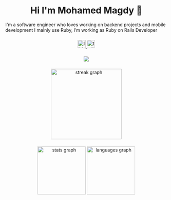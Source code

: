 ###

<h1 align="center">Hi I'm Mohamed Magdy 👋</h1>

<p> I'm a software engineer who loves working on backend projects and mobile development I mainly use Ruby, I’m working as Ruby on Rails Developer </p>

###

<div align="center">
  <a href="https://www.linkedin.com/in/m7madmagdy" target="_blank">
    <img src="https://img.shields.io/static/v1?message=LinkedIn&logo=linkedin&label=&color=0077B5&logoColor=white&labelColor=&style=for-the-badge" height="25" alt="linkedin logo"/>
  </a>

  <a href="https://twitter.com/m7madmagdy99" target="_blank">
    <img src="https://img.shields.io/static/v1?message=Twitter&logo=twitter&label=&color=1DA1F2&logoColor=white&labelColor=&style=for-the-badge" height="25" alt="twitter logo" />
  </a>
</div>

###

<p align="center">
  <a href="https://skillicons.dev">
    <img src="https://skillicons.dev/icons?i=ruby,rails,git,docker,androidstudio,aws,css,html,kotlin,githubactions,nginx,linux,postgres,redis,vscode" />
  </a>
</p>

###

<div align="center">
  <img src="https://streak-stats.demolab.com?user=m7madmagdy&locale=en&mode=daily&theme=dark&hide_border=false&border_radius=5&order=3" height="220" alt="streak graph"  />
</div>

###

<div align="center">
  <img src="https://github-readme-stats.vercel.app/api?username=m7madmagdy&hide_title=false&hide_rank=false&show_icons=true&include_all_commits=true&count_private=true&disable_animations=false&theme=dracula&locale=en&hide_border=false" height="150" alt="stats graph"  />
  <img src="https://github-readme-stats.vercel.app/api/top-langs?username=m7madmagdy&locale=en&hide_title=false&layout=compact&card_width=320&langs_count=5&theme=dracula&hide_border=false" height="150" alt="languages graph"  />
</div>

###
